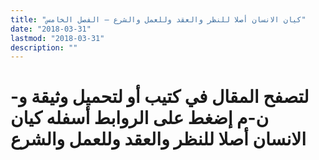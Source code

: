```yaml
---
title: "كيان الانسان أصلا للنظر والعقد وللعمل والشرع – الفصل الخامس"
date: "2018-03-31"
lastmod: "2018-03-31"
description: ""
---
```

# **لتصفح المقال في كتيب أو لتحميل وثيقة و-ن-م إضغط على الروابط أسفله** **كيان الانسان أصلا للنظر والعقد وللعمل والشرع**

###